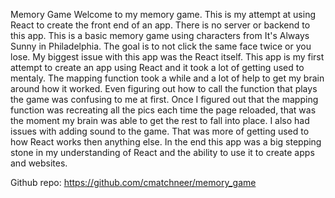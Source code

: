 Memory Game
Welcome to my memory game. This is my attempt at using React to create the front end of an app. There is no server or backend to this app. This is a basic memory game using characters from It's Always Sunny in Philadelphia. The goal is to not click the same face twice or you lose. My biggest issue with this app was the React itself. This app is my first attempt to create an app using React and it took a lot of getting used to mentaly. The mapping function took a while and a lot of help to get my brain around how it worked. Even figuring out how  to call the function that plays the game was confusing to me at first. Once I figured out that the mapping function was recreating all the pics each time the page reloaded, that was the moment my brain was able to get the rest to fall into place. I also had issues with adding sound to the game. That was more of getting used to how React works then anything else. In the end this app was a big stepping stone in my understanding of React and the ability to use it to create apps and websites. 

Github repo: https://github.com/cmatchneer/memory_game
